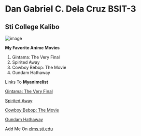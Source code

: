 # Dan Gabriel C. Dela Cruz BSIT-3
## Sti College Kalibo

![image](https://user-images.githubusercontent.com/102804815/206849686-67dcae36-cf02-43ce-bca5-a66cd53c18d0.png)


**My Favorite Anime Movies**
<html>
  <head> </head>
<body>
<ol>
  <li>Gintama: The Very Final</li>
  <li>Spirited Away</li>
  <li>Cowboy Bebop: The Movie</li>
  <li>Gundam Hathaway</li>
</ol>
</body>
</html>


Links To **Myanimelist**

  [Gintama: The Very Final](https://myanimelist.net/anime/39486/Gintama__The_Final)
	
  [Spirited Away](https://myanimelist.net/anime/199/Sen_to_Chihiro_no_Kamikakushi)</p>
	
  [Cowboy Bebop: The Movie](https://myanimelist.net/anime/5/Cowboy_Bebop__Tengoku_no_Tobira)</p>
	
  [Gundam Hathaway](https://myanimelist.net/anime/37765/Kidou_Senshi_Gundam__Senkou_no_Hathaway)</p>
	

Add Me On [elms.sti.edu](https://elms.sti.edu/user/show/5460940)
